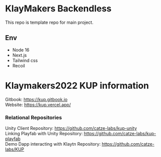 # KlayMakers Backendless

This repo is template repo for main project.

## Env

- Node 16
- Next.js
- Tailwind css
- Recoil


# Klaymakers2022 KUP information <br/>
Gitbook: https://kup.gitbook.io <br/>
Website: https://kup.vercel.app/ <br/>

### **Relational Repositories**<br/>
Unity Client Repository: https://github.com/catze-labs/kup-unity<br/>
Linking Playfab with Unity Repository: https://github.com/catze-labs/kup-playfab<br/>
Demo Dapp interacting with Klaytn Repository: https://github.com/catze-labs/KUP<br/>



